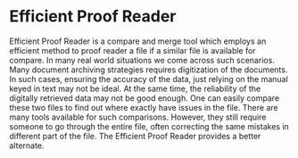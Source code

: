 Efficient Proof Reader
===
Efficient Proof Reader is a compare and merge tool which employs an efficient method to proof reader a file if a similar file is available for compare. In many real world situations we come across such scenarios. Many document archiving strategies requires digitization of the documents. In such cases, ensuring the accuracy of the data, just relying on the manual keyed in text may not be ideal. At the same time, the reliability of the digitally retrieved data may not be good enough. One can easily compare these two files to find out where exactly have issues in the file. 
There are many tools available for such comparisons. However, they still require someone to go through the entire file, often correcting the same mistakes in different part of the file. The Efficient Proof Reader provides a better alternate.
